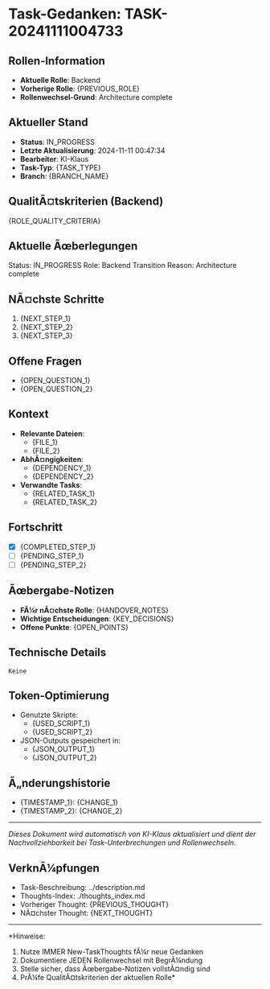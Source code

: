 ﻿# Task-Gedanken: TASK-20241111004733

## Rollen-Information
- **Aktuelle Rolle**: Backend
- **Vorherige Rolle**: {PREVIOUS_ROLE}
- **Rollenwechsel-Grund**: Architecture complete

## Aktueller Stand
- **Status**: IN_PROGRESS
- **Letzte Aktualisierung**: 2024-11-11 00:47:34
- **Bearbeiter**: KI-Klaus
- **Task-Typ**: {TASK_TYPE}
- **Branch**: {BRANCH_NAME}

## QualitÃ¤tskriterien (Backend)
{ROLE_QUALITY_CRITERIA}

## Aktuelle Ãœberlegungen
Status: IN_PROGRESS
Role: Backend
Transition Reason: Architecture complete

## NÃ¤chste Schritte
1. {NEXT_STEP_1}
2. {NEXT_STEP_2}
3. {NEXT_STEP_3}

## Offene Fragen
- {OPEN_QUESTION_1}
- {OPEN_QUESTION_2}

## Kontext
- **Relevante Dateien**:
  - {FILE_1}
  - {FILE_2}
- **AbhÃ¤ngigkeiten**:
  - {DEPENDENCY_1}
  - {DEPENDENCY_2}
- **Verwandte Tasks**:
  - {RELATED_TASK_1}
  - {RELATED_TASK_2}

## Fortschritt
- [x] {COMPLETED_STEP_1}
- [ ] {PENDING_STEP_1}
- [ ] {PENDING_STEP_2}

## Ãœbergabe-Notizen
- **FÃ¼r nÃ¤chste Rolle**: {HANDOVER_NOTES}
- **Wichtige Entscheidungen**: {KEY_DECISIONS}
- **Offene Punkte**: {OPEN_POINTS}

## Technische Details
```
Keine
```

## Token-Optimierung
- Genutzte Skripte:
  - {USED_SCRIPT_1}
  - {USED_SCRIPT_2}
- JSON-Outputs gespeichert in:
  - {JSON_OUTPUT_1}
  - {JSON_OUTPUT_2}

## Ã„nderungshistorie
- {TIMESTAMP_1}: {CHANGE_1}
- {TIMESTAMP_2}: {CHANGE_2}

---
*Dieses Dokument wird automatisch von KI-Klaus aktualisiert und dient der Nachvollziehbarkeit bei Task-Unterbrechungen und Rollenwechseln.*

## VerknÃ¼pfungen
- Task-Beschreibung: ../description.md
- Thoughts-Index: ./thoughts_index.md
- Vorheriger Thought: {PREVIOUS_THOUGHT}
- NÃ¤chster Thought: {NEXT_THOUGHT}

---
*Hinweise:
1. Nutze IMMER New-TaskThoughts fÃ¼r neue Gedanken
2. Dokumentiere JEDEN Rollenwechsel mit BegrÃ¼ndung
3. Stelle sicher, dass Ãœbergabe-Notizen vollstÃ¤ndig sind
4. PrÃ¼fe QualitÃ¤tskriterien der aktuellen Rolle*

